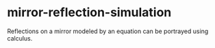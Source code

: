 # mirror-reflection-simulation
Reflections on a mirror modeled by an equation can be portrayed using calculus.
